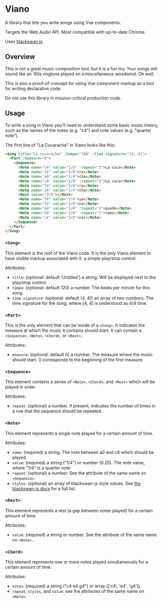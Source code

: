 # Viano

A library that lets you write songs using Vue components.

Targets the Web Audio API. Most compatible with up-to-date Chrome.

Uses [blackswan.js](https://github.com/isaaclyman/blackswan-js).

## Overview

This is not a great music composition tool, but it is a fun toy. Your songs will sound like an '80s ringtone played on a  miscellaneous woodwind. Oh well.

This is also a proof-of-concept for using Vue component markup as a tool for writing declarative code.

Do not use this library in mission-critical production code.

## Usage

To write a song in Viano you'll need to understand some basic music theory, such as the names of the notes (e.g. "c4") and note values (e.g. "quarter note").

The first line of "La Cucaracha" in Viano looks like this:

```html
<Song title="La cucaracha" :tempo="200" :time-signature="[4, 4]">
  <Part :measure="0">
    <Sequence>
      <Note name="c4" value="1/8" :repeat="3">La cuca</Note>
      <Note name="f4" value="3/8">ra</Note>
      <Note name="a4" value="1/4">cha</Note>
      <Note name="c4" value="1/8" :repeat="3">La cuca</Note>
      <Note name="f4" value="3/8">ra</Note>
      <Note name="a4" value="1/4">cha</Note>
      <Rest value="3/8"></Rest>
      <Note name="f4" value="1/4">ya</Note>
      <Note name="f4" value="1/8">no</Note>
      <Note name="e4" value="1/8" :repeat="2">puede</Note>
      <Note name="d4" value="1/8" :repeat="2">cami</Note>
      <Note name="c4" value="3/8">nar</Note>
    </Sequence>
  </Part>
</Song>
```

### `<Song>`

This element is the root of the Viano code. It is the only Viano element to have visible markup associated with it: a simple play/stop control.

Attributes:

- `title`: (optional: default 'Untitled') a string. Will be displayed next to the play/stop control.
- `tempo`: (optional: default 120) a number. The beats per minute for this song.
- `time-signature`: (optional: default [4, 4]) an array of two numbers. The time signature for the song, where [4, 4] is understood as 4/4 time.

### `<Part>`

This is the only element that can be inside of a `<Song>`. It indicates the measure at which the music it contains should start. It can contain a `<Sequence>`, `<Note>`, `<Chord>`, or `<Rest>`.

Attributes:

- `measure`: (optional: default 0) a number. The measure where the music should start. 0 corresponds to the beginning of the first measure.

### `<Sequence>`

This element contains a series of `<Note>`, `<Chord>`, and `<Rest>` which will be played in order.

Attributes:

- `repeat`: (optional) a number. If present, indicates the number of times in a row that the sequence should be repeated.

### `<Note>`

This element represents a single note played for a certain amount of time.

Attributes:

- `name`: (required) a string. The note between a0 and c8 which should be played.
- `value`: (required) a string ("1/4") or number (0.25). The note value, where "1/4" is a quarter note.
- `repeat`: (optional) a number. See the attribute of the same name on `<Sequence>`.
- `styles`: (optional) an array of blackswan-js style values. See [the blackswan-js docs](https://github.com/isaaclyman/blackswan-js#styles) for a full list.

### `<Rest>`

This element represents a rest (a gap between notes played) for a certain amount of time.

Attributes:

- `value`: (required) a string or number. See the attribute of the same name on `<Note>`.

### `<Chord>`

This element represents one or more notes played simultaneously for a certain amount of time.

Attributes:

- `notes`: (required) a string ("c4 e4 g4") or array (['c4', 'e4', 'g4']).
- `repeat`, `styles`, and `value`: see the attributes of the same name on `<Note>`.
